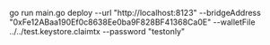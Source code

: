go run main.go deploy --url "http://localhost:8123" --bridgeAddress "0xFe12ABaa190Ef0c8638Ee0ba9F828BF41368Ca0E" --walletFile ../../test.keystore.claimtx --password "testonly"
